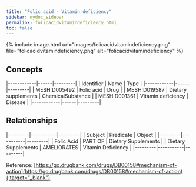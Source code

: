 ```yaml
---
title: "Folic acid - Vitamin deficiency"
sidebar: mydoc_sidebar
permalink: folicacidvitamindeficiency.html
toc: false 
---
```


{% include image.html url="images/folicacidvitamindeficiency.png" file="folicacidvitamindeficiency.png" alt="folicacidvitamindeficiency" %}

## Concepts

|------------|------|---------|
| Identifier | Name | Type    |
|------------|------|---------|
| MESH:D005492 | Folic acid | Drug |
| MESH:D019587 | Dietary supplements | ChemicalSubstance |
| MESH:D001361 | Vitamin deficiency | Disease |
|------------|------|---------|

## Relationships

|---------|-----------|---------|
| Subject | Predicate | Object  |
|---------|-----------|---------|
| Folic Acid | PART OF | Dietary Supplements |
| Dietary Supplements | AMELIORATES | Vitamin Deficiency |
|---------|-----------|---------|

Reference: [https://go.drugbank.com/drugs/DB00158#mechanism-of-action](https://go.drugbank.com/drugs/DB00158#mechanism-of-action){:target="_blank"}